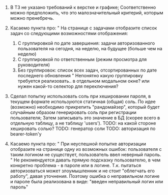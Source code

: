 1. В ТЗ не указано требований к верстке и графике; Соответственно можно предположить, что это малозначительный критерий, которым можно пренебречь.

2. Касаемо пункта про:
"
На странице с задачами отобразите список задач со следующими возможностями отображения:

    1) С группировкой по дате завершения: задачи авторизованного пользователя на сегодня, на неделю, на будущее (больше чем на неделю)
    2) С группировкой по ответственным (режим просмотра для руководителя)
    3) Без группировок: список всех задач, отсортированных по дате последнего обновления
"
Непонятно какую группировку требуется реализовать.. в отдельном модальном окне? или нужен какой-то селектор для переключения?

3. Сделал попытку использовать соль при хешировании пароля, в текущем формате используются статичная (общая) соль.
По идее (возможно) необходимо прикрепить "рандомайзер", который будет случайным образом генерировать соль при регистрации пользователя;
Затем записывать это значение в БД (скорее всего в отдельную таблицу, а не таблицу 'users').
TODO: на какой стороне хешировать солью?
TODO: генератор соли
TODO: авторизация по bearer-token'у

4. Касаемо пункта про:
"
При неуспешной попытке авторизации отобразите на странице одну из возможных ошибок: 
пользователя с таким логином не существует, пользователь ввел неверный пароль.
"
Не рекомендуется давать прямую подсказку пользователю, в чем конкретно проблема - в пароле или в логине.
Т.к. пытаться авторизоваться может злоумышленник и не стоит "облегчать его работу", давая уточнения.
Поэтому ошибка о неправильном логине и пароле была реализована в виде: "введен неправильный логин или пароль"